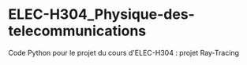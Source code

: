 # ELEC-H304_Physique-des-telecommunications
Code Python pour le projet du cours d'ELEC-H304 : projet Ray-Tracing
